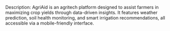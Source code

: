 Description: AgriAid is an agritech platform designed to assist farmers in maximizing crop yields through data-driven insights. It features weather prediction, soil health monitoring, and smart irrigation recommendations, all accessible via a mobile-friendly interface.
